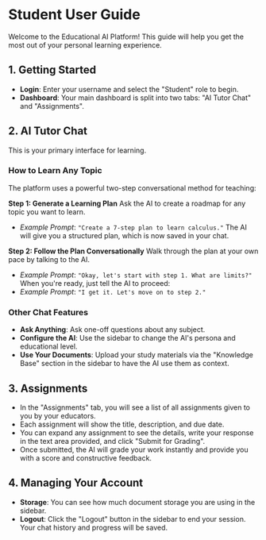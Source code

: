 # Student User Guide

Welcome to the Educational AI Platform! This guide will help you get the most out of your personal learning experience.

## 1. Getting Started
- **Login**: Enter your username and select the "Student" role to begin.
- **Dashboard**: Your main dashboard is split into two tabs: "AI Tutor Chat" and "Assignments".

## 2. AI Tutor Chat

This is your primary interface for learning.

### How to Learn Any Topic
The platform uses a powerful two-step conversational method for teaching:

**Step 1: Generate a Learning Plan**
Ask the AI to create a roadmap for any topic you want to learn.
- *Example Prompt*: `"Create a 7-step plan to learn calculus."`
The AI will give you a structured plan, which is now saved in your chat.

**Step 2: Follow the Plan Conversationally**
Walk through the plan at your own pace by talking to the AI.
- *Example Prompt*: `"Okay, let's start with step 1. What are limits?"`
When you're ready, just tell the AI to proceed:
- *Example Prompt*: `"I get it. Let's move on to step 2."`

### Other Chat Features
- **Ask Anything**: Ask one-off questions about any subject.
- **Configure the AI**: Use the sidebar to change the AI's persona and educational level.
- **Use Your Documents**: Upload your study materials via the "Knowledge Base" section in the sidebar to have the AI use them as context.

## 3. Assignments
- In the "Assignments" tab, you will see a list of all assignments given to you by your educators.
- Each assignment will show the title, description, and due date.
- You can expand any assignment to see the details, write your response in the text area provided, and click "Submit for Grading".
- Once submitted, the AI will grade your work instantly and provide you with a score and constructive feedback.

## 4. Managing Your Account
- **Storage**: You can see how much document storage you are using in the sidebar.
- **Logout**: Click the "Logout" button in the sidebar to end your session. Your chat history and progress will be saved.
